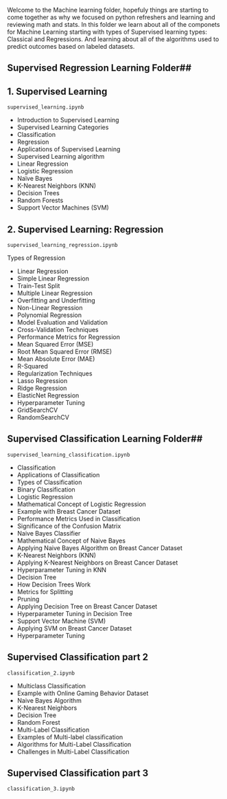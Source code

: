 Welcome to the Machine learning folder, hopefuly things are starting to come together as why we focused on python refreshers and learning and reviewing math and stats.
 In this folder we learn about all of the componets for Machine Learning starting with types of Supervised learning types: Classical and Regressions. And learning about all of the algorithms used to predict outcomes based on labeled datasets.

## Supervised Regression Learning Folder##

## 1. Supervised Learning

`supervised_learning.ipynb`

-   Introduction to Supervised Learning
-   Supervised Learning Categories
-   Classification
-   Regression
-   Applications of Supervised Learning
-   Supervised Learning algorithm
-   Linear Regression
-   Logistic Regression
-   Naïve Bayes
-   K-Nearest Neighbors (KNN)
-   Decision Trees
-   Random Forests
-   Support Vector Machines (SVM)


## 2. Supervised Learning: Regression

`supervised_learning_regression.ipynb`

Types of Regression
- Linear Regression
- Simple Linear Regression
- Train-Test Split
- Multiple Linear Regression
- Overfitting and Underfitting
- Non-Linear Regression
- Polynomial Regression
- Model Evaluation and Validation
- Cross-Validation Techniques
- Performance Metrics for Regression
- Mean Squared Error (MSE)
- Root Mean Squared Error (RMSE)
- Mean Absolute Error (MAE)
- R-Squared
- Regularization Techniques
- Lasso Regression
- Ridge Regression
- ElasticNet Regression
- Hyperparameter Tuning
- GridSearchCV
- RandomSearchCV

## Supervised Classification Learning Folder##

`supervised_learning_classification.ipynb`
- Classification
- Applications of Classification
- Types of Classification
- Binary Classification
- Logistic Regression
- Mathematical Concept of Logistic Regression
- Example with Breast Cancer Dataset
- Performance Metrics Used in Classification
- Significance of the Confusion Matrix
- Naive Bayes Classifier
- Mathematical Concept of Naive Bayes
- Applying Naive Bayes Algorithm on Breast Cancer Dataset
- K-Nearest Neighbors (KNN)
- Applying K-Nearest Neighbors on Breast Cancer Dataset
- Hyperparameter Tuning in KNN
- Decision Tree
- How Decision Trees Work
- Metrics for Splitting
- Pruning
- Applying Decision Tree on Breast Cancer Dataset
- Hyperparameter Tuning in Decision Tree
- Support Vector Machine (SVM)
- Applying SVM on Breast Cancer Dataset
- Hyperparameter Tuning

## Supervised Classification part 2
`classification_2.ipynb`

- Multiclass Classification
- Example with Online Gaming Behavior Dataset
- Naive Bayes Algorithm
- K-Nearest Neighbors
- Decision Tree
- Random Forest
- Multi-Label Classification
- Examples of Multi-label classification
- Algorithms for Multi-Label Classification
- Challenges in Multi-Label Classification

## Supervised Classification part 3
`classification_3.ipynb`
